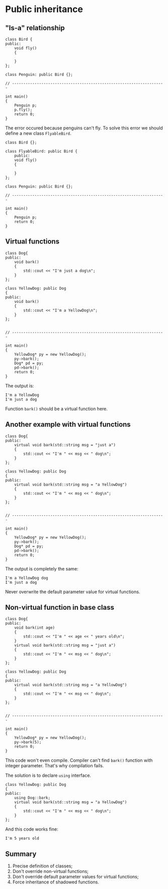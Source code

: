 # Public inheritance

## "Is-a" relationship

```
class Bird {
public:
	void fly()
	{
		
	}
};

class Penguin: public Bird {};

// --------------------------------------------------------------------

int main()
{
	Penguin p;
	p.fly();
	return 0;
}
```

The error occured because penguins can't fly. To solve this error we should define a new class `FlyableBird`.

```
class Bird {};

class FlyableBird: public Bird {
	public:
	void fly()
	{

	}
};

class Penguin: public Bird {};

// --------------------------------------------------------------------

int main()
{
	Penguin p;
	return 0;
}
```

## Virtual functions

```
class Dog{
public:
	void bark()
	{
		std::cout << "I'm just a dog\n";
	}
};

class YellowDog: public Dog
{
public:
	void bark()
	{
		std::cout << "I'm a YellowDog\n";
	}
};


// --------------------------------------------------------------------

int main()
{
	YellowDog* py = new YellowDog();
	py->bark();
	Dog* pd = py;
	pd->bark();
	return 0;
}
```

The output is:

```
I'm a YellowDog
I'm just a dog
```

Function `bark()` should be a virtual function here.

## Another example with virtual functions

```
class Dog{
public:
	virtual void bark(std::string msg = "just a")
	{
		std::cout << "I'm " << msg << " dog\n";
	}
};

class YellowDog: public Dog
{
public:
	virtual void bark(std::string msg = "a YellowDog")
	{
		std::cout << "I'm " << msg << " dog\n";
	}
};


// --------------------------------------------------------------------

int main()
{
	YellowDog* py = new YellowDog();
	py->bark();
	Dog* pd = py;
	pd->bark();
	return 0;
}
```

The output is completely the same:

```
I'm a YellowDog dog
I'm just a dog
```

Never overwrite the default parameter value for virtual functions.

## Non-virtual function in base class

```
class Dog{
public:
	void bark(int age)
	{
		std::cout << "I'm " << age << " years old\n";
	}
	virtual void bark(std::string msg = "just a")
	{
		std::cout << "I'm " << msg << " dog\n";
	}
};

class YellowDog: public Dog
{
public:
	virtual void bark(std::string msg = "a YellowDog")
	{
		std::cout << "I'm " << msg << " dog\n";
	}
};


// --------------------------------------------------------------------

int main()
{
	YellowDog* py = new YellowDog();
	py->bark(5);
	return 0;
}
```

This code won't even compile. Compiler can't find `bark()` function with integer parameter. That's why compilation fails.

The solution is to declare `using` interface.

```
class YellowDog: public Dog
{
public:
	using Dog::bark;
	virtual void bark(std::string msg = "a YellowDog")
	{
		std::cout << "I'm " << msg << " dog\n";
	}
};
```

And this code works fine:

`I'm 5 years old`

## Summary

1. Precise definition of classes;
2. Don't override non-virtual functions;
3. Don't override default parameter values for virtual functions;
4. Force inheritance of shadowed functions.